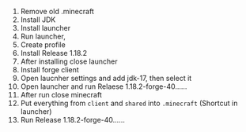 1. Remove old .minecraft
2. Install JDK
2. Install launcher
3. Run launcher,
4. Create profile
5. Install Release 1.18.2
6. After installing close launcher
7. Install forge client
8. Open laucnher settings and add jdk-17, then select it
9. Open launcher and run Relaese 1.18.2-forge-40......
10. After run close minecraft
11. Put everything from `client` and `shared` into `.minecraft` (Shortcut in launcher)
12. Run Release 1.18.2-forge-40......
